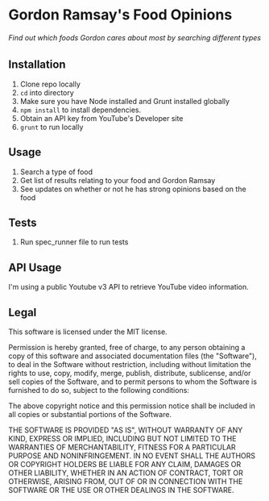
# Gordon Ramsay's Food Opinions
###### Find out which foods Gordon cares about most by searching different types

## Installation
1. Clone repo locally
2. `cd` into directory
3. Make sure you have Node installed and Grunt installed globally
4. `npm install` to install dependencies.
5. Obtain an API key from YouTube's Developer site
6. `grunt` to run locally

## Usage
1. Search a type of food
2. Get list of results relating to your food and Gordon Ramsay
3. See updates on whether or not he has strong opinions based on the food

## Tests
1. Run spec_runner file to run tests

## API Usage

I'm using a public Youtube v3 API to retrieve YouTube video information.

## Legal

This software is licensed under the MIT license.

Permission is hereby granted, free of charge, to any person obtaining a copy of this software and associated documentation files (the "Software"), to deal in the Software without restriction, including without limitation the rights to use, copy, modify, merge, publish, distribute, sublicense, and/or sell copies of the Software, and to permit persons to whom the Software is furnished to do so, subject to the following conditions:

The above copyright notice and this permission notice shall be included in all copies or substantial portions of the Software.

THE SOFTWARE IS PROVIDED "AS IS", WITHOUT WARRANTY OF ANY KIND, EXPRESS OR IMPLIED, INCLUDING BUT NOT LIMITED TO THE WARRANTIES OF MERCHANTABILITY, FITNESS FOR A PARTICULAR PURPOSE AND NONINFRINGEMENT. IN NO EVENT SHALL THE AUTHORS OR COPYRIGHT HOLDERS BE LIABLE FOR ANY CLAIM, DAMAGES OR OTHER LIABILITY, WHETHER IN AN ACTION OF CONTRACT, TORT OR OTHERWISE, ARISING FROM, OUT OF OR IN CONNECTION WITH THE SOFTWARE OR THE USE OR OTHER DEALINGS IN THE SOFTWARE.
